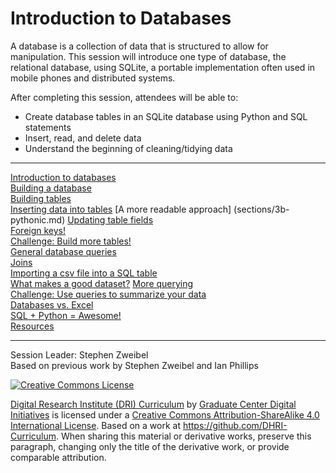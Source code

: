 # Introduction to Databases

A database is a collection of data that is structured to allow for manipulation. This session will introduce one type of database, the relational database, using SQLite, a portable implementation often used in mobile phones and distributed systems.

After completing this session, attendees will be able to: 

- Create database tables in an SQLite database using Python and SQL statements
- Insert, read, and delete data 
- Understand the beginning of cleaning/tidying data

-----

[Introduction to databases](sections/0-dbintro.md)  
[Building a database](sections/1-builddb.md)  
[Building tables](sections/2-buildtable.md)  
[Inserting data into tables](sections/3-insertdata.md) 
[A more readable approach] (sections/3b-pythonic.md)
[Updating table fields](sections/4-updatefield.md)  
[Foreign keys!](sections/5-foreignkeys.md)  
[Challenge: Build more tables!](sections/6-buildtable_challenge.md)  
[General database queries](sections/7-commonqueries.md)  
[Joins](sections/8-innerjoin.md)  
[Importing a csv file into a SQL table](sections/9-importcsv.md)  
[What makes a good dataset?](sections/9b-datasets.md) 
[More querying](sections/10-usefulqueries.md)  
[Challenge: Use queries to summarize your data](sections/11-queries_challenge.md)  
[Databases vs. Excel](sections/12-excel_v_db.md)  
[SQL + Python = Awesome!](sections/13-pyplussql-pseudo.md)  
[Resources](resources.md)  

-----

Session Leader: Stephen Zweibel  
Based on previous work by Stephen Zweibel and Ian Phillips

[![Creative Commons License](https://i.creativecommons.org/l/by-sa/4.0/88x31.png)](http://creativecommons.org/licenses/by-sa/4.0/)

[Digital Research Institute (DRI) Curriculum](http://purl.org/dc/terms/) by [Graduate Center Digital Initiatives](https://gcdi.commons.gc.cuny.edu/) is licensed under a [Creative Commons Attribution-ShareAlike 4.0 International License](http://creativecommons.org/licenses/by-sa/4.0/). Based on a work at <https://github.com/DHRI-Curriculum>. When sharing this material or derivative works, preserve this paragraph, changing only the title of the derivative work, or provide comparable attribution.


